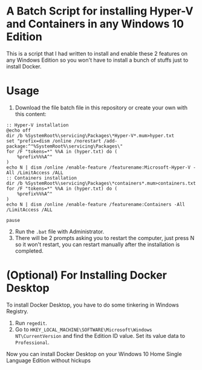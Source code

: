 # A Batch Script for installing Hyper-V and Containers in any Windows 10 Edition
This is a script that I had written to install and enable these 2 features on any Windows Edition so you won't have to install a bunch of stuffs just to install Docker.

# Usage
1. Download the file batch file in this repository or create your own with this content:
```
:: Hyper-V installation
@echo off
dir /b %SystemRoot%\servicing\Packages\*Hyper-V*.mum>hyper.txt
set "prefix=dism /online /norestart /add-package:^"%SystemRoot%\servicing\Packages\"
for /F "tokens=*" %%A in (hyper.txt) do (
    %prefix%%%A^"
)
echo N | dism /online /enable-feature /featurename:Microsoft-Hyper-V -All /LimitAccess /ALL
:: Containers installation
dir /b %SystemRoot%\servicing\Packages\*containers*.mum>containers.txt
for /F "tokens=*" %%A in (hyper.txt) do (
    %prefix%%%A^"
)
echo N | dism /online /enable-feature /featurename:Containers -All /LimitAccess /ALL

pause
```
2. Run the ```.bat``` file with Administrator.
3. There will be 2 prompts asking you to restart the computer, just press N so it won't restart, you can restart manually after the installation is completed.

# (Optional) For Installing Docker Desktop
To install Docker Desktop, you have to do some tinkering in Windows Registry.
1. Run ```regedit```.
2. Go to ```HKEY_LOCAL_MACHINE\SOFTWARE\Microsoft\Windows NT\CurrentVersion``` and find the Edition ID value. Set its value data to ```Professional```. 

Now you can install Docker Desktop on your Windows 10 Home Single Language Edition without hickups
